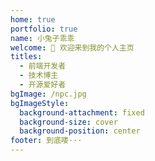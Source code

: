 ```yaml
---
home: true
portfolio: true
name: 小兔子乖乖
welcome: 👋 欢迎来到我的个人主页
titles:
  - 前端开发者
  - 技术博主
  - 开源爱好者
bgImage: /npc.jpg
bgImageStyle:
  background-attachment: fixed
  background-size: cover
  background-position: center
footer: 到底喽···
---
```

